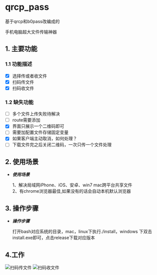 # qrcp_pass
基于qrcp和b0pass改编成的

手机电脑超大文件传输神器


## 1. 主要功能

### 1.1 功能描述

- [x] 选择传或者收文件
- [x] 扫码传文件
- [x] 扫码收文件

### 1.2 缺失功能
- [ ] 多个文件上传失败待解决
- [ ] route需要添加
- [x] 界面只展示一个二维码即可
- [ ] 需要加配置文件存储固定变量
- [x] 如果客户端主动取消，如何处理？
- [ ] 下载文件完之后关闭二维码，一次只传一个文件处理

## 2. 使用场景

- ***使用场景***

    1、解决局域网iPhone、iOS、安卓、win7 mac跨平台共享文件  
    2、有chrome浏览器最佳,如果没有的话会自动本机默认浏览器

## 3. 操作步骤

- ***操作步骤***

    打开bash对应系统的目录，mac，linux下执行./install，windows 下双击install.exe即可，点击release下载对应版本

## 4.工作
![扫码传文件](./download.gif)
![扫码收文件](./upload.gif)
